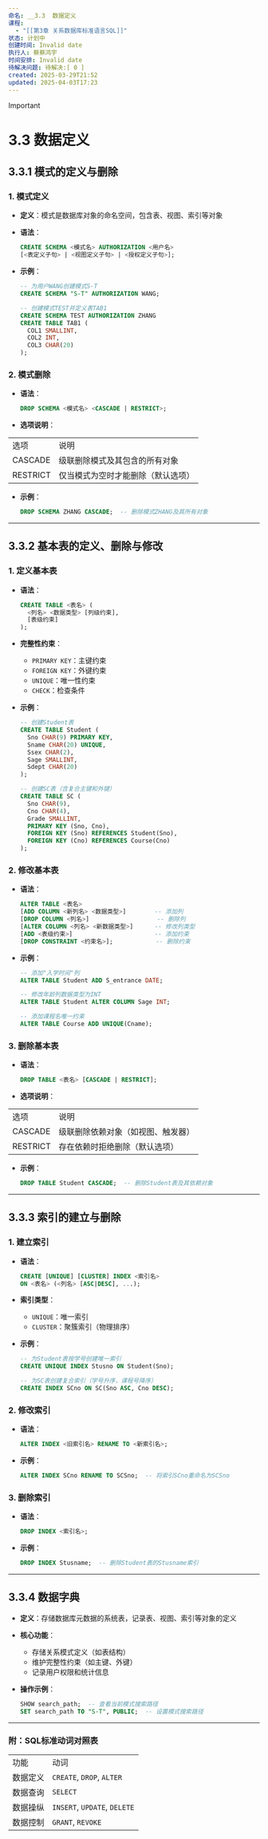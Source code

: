 ```yaml
---
命名: __3.3  数据定义
课程:
  - "[[第3章 关系数据库标准语言SQL]]"
状态: 计划中
创建时间: Invalid date
执行人: 蔡蔡鸿宇
时间安排: Invalid date
待解决问题: 待解决:[ 0 ]
created: 2025-03-29T21:52
updated: 2025-04-03T17:23
---
```

> [!important]

# 3.3 数据定义

## 3.3.1 模式的定义与删除

### 1. 模式定义

- **定义**：模式是数据库对象的命名空间，包含表、视图、索引等对象
- **语法**：

    ```SQL
    CREATE SCHEMA <模式名> AUTHORIZATION <用户名>
    [<表定义子句> | <视图定义子句> | <授权定义子句>];
    ```

- **示例**：

    ```SQL
    -- 为用户WANG创建模式S-T
    CREATE SCHEMA "S-T" AUTHORIZATION WANG;
    
    -- 创建模式TEST并定义表TAB1
    CREATE SCHEMA TEST AUTHORIZATION ZHANG
    CREATE TABLE TAB1 (
      COL1 SMALLINT,
      COL2 INT,
      COL3 CHAR(20)
    );
    ```

### 2. 模式删除

- **语法**：

    ```SQL
    DROP SCHEMA <模式名> <CASCADE | RESTRICT>;
    ```

- **选项说明**：

| |   |
|---|---|
|选项|说明|
|CASCADE|级联删除模式及其包含的所有对象|
|RESTRICT|仅当模式为空时才能删除（默认选项）|

- **示例**：

    ```SQL
    DROP SCHEMA ZHANG CASCADE;  -- 删除模式ZHANG及其所有对象
    ```

---

## 3.3.2 基本表的定义、删除与修改

### 1. 定义基本表

- **语法**：

    ```SQL
    CREATE TABLE <表名> (
      <列名> <数据类型> [列级约束],
      [表级约束]
    );
    ```

- **完整性约束**：
    - `PRIMARY KEY`：主键约束
    - `FOREIGN KEY`：外键约束
    - `UNIQUE`：唯一性约束
    - `CHECK`：检查条件
- **示例**：

    ```SQL
    -- 创建Student表
    CREATE TABLE Student (
      Sno CHAR(9) PRIMARY KEY,
      Sname CHAR(20) UNIQUE,
      Ssex CHAR(2),
      Sage SMALLINT,
      Sdept CHAR(20)
    );
    
    -- 创建SC表（含复合主键和外键）
    CREATE TABLE SC (
      Sno CHAR(9),
      Cno CHAR(4),
      Grade SMALLINT,
      PRIMARY KEY (Sno, Cno),
      FOREIGN KEY (Sno) REFERENCES Student(Sno),
      FOREIGN KEY (Cno) REFERENCES Course(Cno)
    );
    ```

### 2. 修改基本表

- **语法**：

    ```SQL
    ALTER TABLE <表名>
    [ADD COLUMN <新列名> <数据类型>]        -- 添加列
    [DROP COLUMN <列名>]                   -- 删除列
    [ALTER COLUMN <列名> <新数据类型>]      -- 修改列类型
    [ADD <表级约束>]                       -- 添加约束
    [DROP CONSTRAINT <约束名>];            -- 删除约束
    ```

- **示例**：

    ```SQL
    -- 添加"入学时间"列
    ALTER TABLE Student ADD S_entrance DATE;
    
    -- 修改年龄列数据类型为INT
    ALTER TABLE Student ALTER COLUMN Sage INT;
    
    -- 添加课程名唯一约束
    ALTER TABLE Course ADD UNIQUE(Cname);
    ```

### 3. 删除基本表

- **语法**：

    ```SQL
    DROP TABLE <表名> [CASCADE | RESTRICT];
    ```

- **选项说明**：

| |   |
|---|---|
|选项|说明|
|CASCADE|级联删除依赖对象（如视图、触发器）|
|RESTRICT|存在依赖时拒绝删除（默认选项）|

- **示例**：

    ```SQL
    DROP TABLE Student CASCADE;  -- 删除Student表及其依赖对象
    ```

---

## 3.3.3 索引的建立与删除

### 1. 建立索引

- **语法**：

    ```SQL
    CREATE [UNIQUE] [CLUSTER] INDEX <索引名>
    ON <表名> (<列名> [ASC|DESC], ...);
    ```

- **索引类型**：
    - `UNIQUE`：唯一索引
    - `CLUSTER`：聚簇索引（物理排序）
- **示例**：

    ```SQL
    -- 为Student表按学号创建唯一索引
    CREATE UNIQUE INDEX Stusno ON Student(Sno);
    
    -- 为SC表创建复合索引（学号升序，课程号降序）
    CREATE INDEX SCno ON SC(Sno ASC, Cno DESC);
    ```

### 2. 修改索引

- **语法**：

    ```SQL
    ALTER INDEX <旧索引名> RENAME TO <新索引名>;
    ```

- **示例**：

    ```SQL
    ALTER INDEX SCno RENAME TO SCSno;  -- 将索引SCno重命名为SCSno
    ```

### 3. 删除索引

- **语法**：

    ```SQL
    DROP INDEX <索引名>;
    ```

- **示例**：

    ```SQL
    DROP INDEX Stusname;  -- 删除Student表的Stusname索引
    ```

---

## 3.3.4 数据字典

- **定义**：存储数据库元数据的系统表，记录表、视图、索引等对象的定义
- **核心功能**：
    - 存储关系模式定义（如表结构）
    - 维护完整性约束（如主键、外键）
    - 记录用户权限和统计信息
- **操作示例**：

    ```SQL
    SHOW search_path;  -- 查看当前模式搜索路径
    SET search_path TO "S-T", PUBLIC;  -- 设置模式搜索路径
    ```

---

### 附：SQL标准动词对照表

|   |   |
|---|---|
|功能|动词|
|数据定义|`CREATE`, `DROP`, `ALTER`|
|数据查询|`SELECT`|
|数据操纵|`INSERT`, `UPDATE`, `DELETE`|
|数据控制|`GRANT`, `REVOKE`|